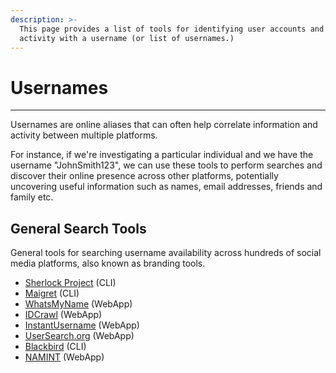 ```yaml
---
description: >-
  This page provides a list of tools for identifying user accounts and online
  activity with a username (or list of usernames.)
---
```


# Usernames

***

Usernames are online aliases that can often help correlate information and activity between multiple platforms.

For instance, if we're investigating a particular individual and we have the username "JohnSmith123", we can use these tools to perform searches and discover their online presence across other platforms, potentially uncovering useful information such as names, email addresses, friends and family etc.

## General Search Tools

General tools for searching username availability across hundreds of social media platforms, also known as branding tools.

* [Sherlock Project](https://github.com/sherlock-project/sherlock) (CLI)
* [Maigret](https://github.com/soxoj/maigret) (CLI)
* [WhatsMyName](https://whatsmyname.app/) (WebApp)
* [IDCrawl](https://www.idcrawl.com/username) (WebApp)
* [InstantUsername](https://github.com/instantusername/instant-username-search) (WebApp)
* [UserSearch.org](https://usersearch.org/) (WebApp)
* [Blackbird](https://github.com/p1ngul1n0/blackbird) (CLI)
* [NAMINT](https://seintpl.github.io/NAMINT/) (WebApp)

